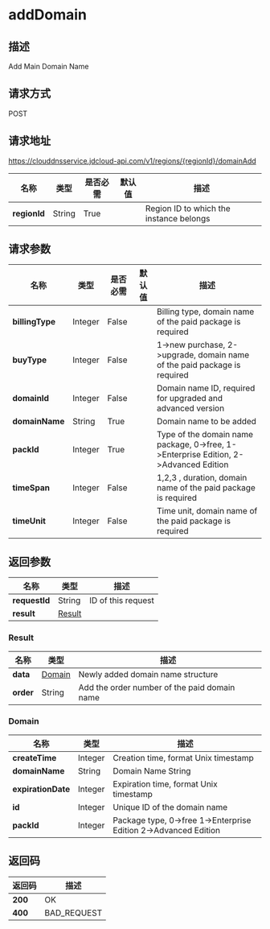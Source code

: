 # addDomain


## 描述
Add Main Domain Name

## 请求方式
POST

## 请求地址
https://clouddnsservice.jdcloud-api.com/v1/regions/{regionId}/domainAdd

|名称|类型|是否必需|默认值|描述|
|---|---|---|---|---|
|**regionId**|String|True||Region ID to which the instance belongs|

## 请求参数
|名称|类型|是否必需|默认值|描述|
|---|---|---|---|---|
|**billingType**|Integer|False||Billing type, domain name of the paid package is required|
|**buyType**|Integer|False||1->new purchase, 2->upgrade, domain name of the paid package is required|
|**domainId**|Integer|False||Domain name ID, required for upgraded and advanced version|
|**domainName**|String|True||Domain name to be added|
|**packId**|Integer|True||Type of the domain name package,  0->free, 1->Enterprise Edition, 2->Advanced Edition|
|**timeSpan**|Integer|False||1,2,3 , duration, domain name of the paid package is required|
|**timeUnit**|Integer|False||Time unit, domain name of the paid package is required|


## 返回参数
|名称|类型|描述|
|---|---|---|
|**requestId**|String|ID of this request|
|**result**|[Result](##Result)||


### <a name="Result">Result</a>
|名称|类型|描述|
|---|---|---|
|**data**|[Domain](##Domain)|Newly added domain name structure|
|**order**|String|Add the order number of the paid domain name|
### <a name="Domain">Domain</a>
|名称|类型|描述|
|---|---|---|
|**createTime**|Integer|Creation time, format Unix timestamp|
|**domainName**|String|Domain Name String|
|**expirationDate**|Integer|Expiration time, format Unix timestamp|
|**id**|Integer|Unique ID of the domain name|
|**packId**|Integer|Package type, 0->free 1->Enterprise Edition 2->Advanced Edition|

## 返回码
|返回码|描述|
|---|---|
|**200**|OK|
|**400**|BAD_REQUEST|
